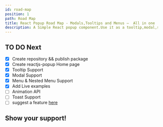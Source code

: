 ```yaml
---
id: road-map
position: 1
path: Road Map
title: React Popup Road Map - Modals,Tooltips and Menus —  All in one
description: A Simple React popup component.Use it as a tooltip,modal,sub-menu and match more ...
---
```


<!-- import Support  from './../src/components/Support.js' -->

## TO DO Next

- [x] Create repository && publish package
- [x] Create reactjs-popup Home page
- [x] Tooltip Support
- [x] Modal Support
- [x] Menu & Nested Menu Support
- [x] Add Live examples
- [ ] Animation API
- [ ] Toast Support
- [ ] suggest a feature [here](https://github.com/yjose/reactjs-popup/labels/Features)

## Show your support!

<br/>

<!-- <Support /> -->
